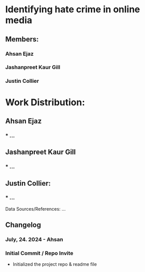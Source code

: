 # Identifying hate crime in online media 
## Members:
### Ahsan Ejaz
### Jashanpreet Kaur Gill
### Justin Collier

# Work Distribution:

## Ahsan Ejaz
### * ...

## Jashanpreet Kaur Gill
### * ...

## Justin Collier:
### * ...

Data Sources/References: ... 
 
## Changelog
### July, 24. 2024 - Ahsan
### Initial Commit / Repo Invite
+ Initialized the project repo & readme file

